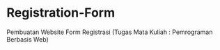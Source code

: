 # Registration-Form
Pembuatan Website Form Registrasi (Tugas Mata Kuliah : Pemrograman Berbasis Web)
